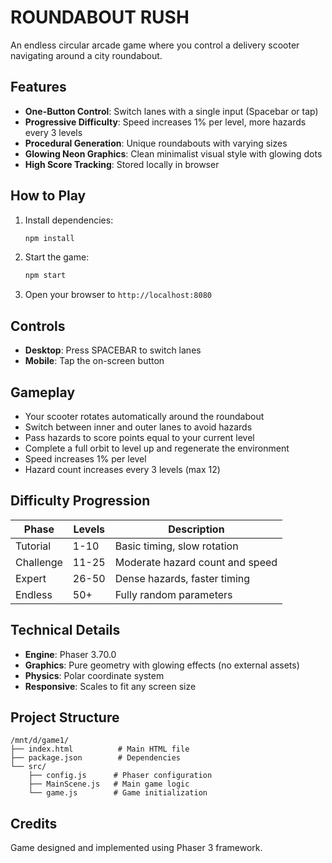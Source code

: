 # ROUNDABOUT RUSH

An endless circular arcade game where you control a delivery scooter navigating around a city roundabout.

## Features

- **One-Button Control**: Switch lanes with a single input (Spacebar or tap)
- **Progressive Difficulty**: Speed increases 1% per level, more hazards every 3 levels
- **Procedural Generation**: Unique roundabouts with varying sizes
- **Glowing Neon Graphics**: Clean minimalist visual style with glowing dots
- **High Score Tracking**: Stored locally in browser

## How to Play

1. Install dependencies:
   ```bash
   npm install
   ```

2. Start the game:
   ```bash
   npm start
   ```

3. Open your browser to `http://localhost:8080`

## Controls

- **Desktop**: Press SPACEBAR to switch lanes
- **Mobile**: Tap the on-screen button

## Gameplay

- Your scooter rotates automatically around the roundabout
- Switch between inner and outer lanes to avoid hazards
- Pass hazards to score points equal to your current level
- Complete a full orbit to level up and regenerate the environment
- Speed increases 1% per level
- Hazard count increases every 3 levels (max 12)

## Difficulty Progression

| Phase    | Levels | Description                     |
|----------|--------|---------------------------------|
| Tutorial | 1-10   | Basic timing, slow rotation     |
| Challenge| 11-25  | Moderate hazard count and speed |
| Expert   | 26-50  | Dense hazards, faster timing    |
| Endless  | 50+    | Fully random parameters         |

## Technical Details

- **Engine**: Phaser 3.70.0
- **Graphics**: Pure geometry with glowing effects (no external assets)
- **Physics**: Polar coordinate system
- **Responsive**: Scales to fit any screen size

## Project Structure

```
/mnt/d/game1/
├── index.html          # Main HTML file
├── package.json        # Dependencies
└── src/
    ├── config.js      # Phaser configuration
    ├── MainScene.js   # Main game logic
    └── game.js        # Game initialization
```

## Credits

Game designed and implemented using Phaser 3 framework.

